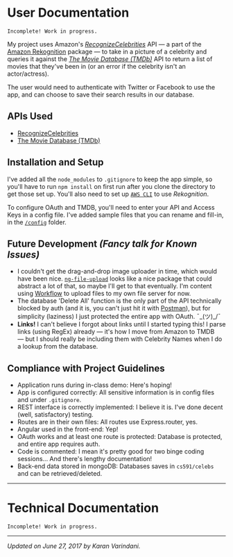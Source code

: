 # User Documentation

`Incomplete! Work in progress.`

My project uses Amazon's _[RecognizeCelebrities](http://docs.aws.amazon.com/rekognition/latest/dg/API_RecognizeCelebrities.html)_ API — a part of the [Amazon Rekognition](https://aws.amazon.com/documentation/rekognition/) package — to take in a picture of a celebrity and queries it against the _[The Movie Database (TMDb)](https://www.themoviedb.org/documentation/api)_ API to return a list of movies that they've been in (or an error if the celebrity isn't an actor/actress). 

The user would need to authenticate with Twitter or Facebook to use the app, and can choose to save their search results in our database. 

## APIs Used
* [RecognizeCelebrities](http://docs.aws.amazon.com/rekognition/latest/dg/API_RecognizeCelebrities.html)
* [The Movie Database (TMDb)](https://www.themoviedb.org/documentation/api) 

## Installation and Setup
I've added all the `node_modules` to `.gitignore` to keep the app simple, so you'll have to run `npm install` on first run after you clone the directory to get those set up. You'll also need to set up [`AWS CLI`](http://docs.aws.amazon.com/rekognition/latest/dg/setup-awscli.html) to use _Rekognition_. 

To configure OAuth and TMDB, you'll need to enter your API and Access Keys in a config file. I've added sample files that you can rename and fill-in, in the [`/config`](/config/) folder.

## Future Development _(Fancy talk for Known Issues)_
* I couldn't get the drag-and-drop image uploader in time, which would have been nice. [`ng-file-upload`](https://www.npmjs.com/package/ng-file-upload) looks like a nice package that could abstract a lot of that, so maybe I'll get to that eventually. I'm content using [Workflow](https://workflow.is) to upload files to my own file server for now. 
* The database 'Delete All' function is the only part of the API technically blocked by auth (and it is, you can't just hit it with [Postman](https://www.getpostman.com)), but for simplicity (laziness) I just protected the entire app with OAuth. ¯\_(ツ)_/¯ 
* **Links!** I can't believe I forgot about links until I started typing this! I parse links (using RegEx) already — it's how I move from Amazon to TMDB — but I should really be including them with Celebrity Names when I do a lookup from the database.


## Compliance with Project Guidelines
* Application runs during in-class demo: Here's hoping!
* App is configured correctly: All sensitive information is in config files and under `.gitignore`.
* REST interface is correctly implemented: I believe it is. I've done decent (well, satisfactory) testing.
* Routes are in their own files: All routes use Express.router, yes. 
* Angular used in the front-end: Yep!
* OAuth works and at least one route is protected: Database is protected, and entire app requires auth.
* Code is commented: I mean it's pretty good for two binge coding sessions... And there's lengthy documentation!
* Back-end data stored in mongoDB: Databases saves in `cs591/celebs` and can be retrieved/deleted.

----

# Technical Documentation
`Incomplete! Work in progress.`

----
_Updated on June 27, 2017 by Karan Varindani._